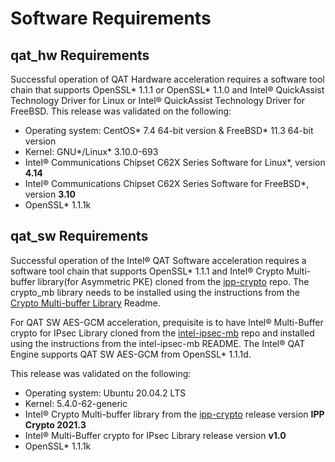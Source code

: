 # Software Requirements

## qat_hw Requirements
Successful operation of QAT Hardware acceleration requires a software tool chain
that supports OpenSSL\* 1.1.1 or OpenSSL\* 1.1.0 and Intel&reg; QuickAssist
Technology Driver for Linux or Intel&reg;  QuickAssist Technology
Driver for FreeBSD. This release was validated on the following:

* Operating system: CentOS\* 7.4 64-bit version & FreeBSD\* 11.3 64-bit version
* Kernel: GNU\*/Linux\* 3.10.0-693
* Intel&reg; Communications Chipset C62X Series Software for Linux\*, version **4.14**
* Intel&reg; Communications Chipset C62X Series Software for FreeBSD\*, version **3.10**
* OpenSSL\* 1.1.1k

## qat_sw Requirements
Successful operation of the Intel&reg; QAT Software acceleration requires a
software tool chain that supports OpenSSL\* 1.1.1 and Intel&reg; Crypto
Multi-buffer library(for Asymmetric PKE) cloned from the [ipp-crypto][1] repo.
The crypto_mb library needs to be installed using the instructions from the
[Crypto Multi-buffer Library][2] Readme.

For QAT SW AES-GCM acceleration, prequisite is to have Intel&reg;
Multi-Buffer crypto for IPsec Library cloned from the [intel-ipsec-mb][3]
repo and installed using the instructions from the intel-ipsec-mb README.
The Intel&reg; QAT Engine supports QAT SW AES-GCM from OpenSSL\* 1.1.1d.

This release was validated on the following:

* Operating system: Ubuntu 20.04.2 LTS
* Kernel: 5.4.0-62-generic
* Intel&reg; Crypto Multi-buffer library from the [ipp-crypto][1] release
  version **IPP Crypto 2021.3**
* Intel&reg; Multi-Buffer crypto for IPsec Library release version **v1.0**
* OpenSSL\* 1.1.1k

[1]:https://github.com/intel/ipp-crypto
[2]:https://github.com/intel/ipp-crypto/tree/develop/sources/ippcp/crypto_mb
[3]:https://github.com/intel/intel-ipsec-mb
